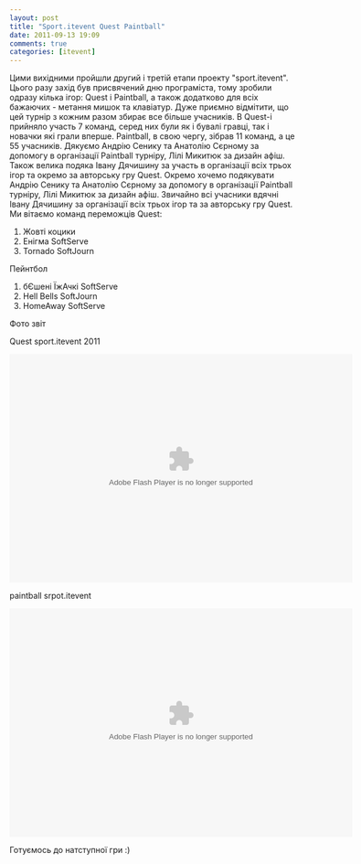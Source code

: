 ```yaml
---
layout: post
title: "Sport.itevent Quest Paintball"
date: 2011-09-13 19:09
comments: true
categories: [itevent]
---
```


Цими вихідними пройшли другий і третій етапи проекту "sport.itevent". Цього разу захід був присвячений дню програміста, тому зробили одразу кілька ігор: Quest і Paintball, а також додатково для всіх бажаючих - метання мишок та клавіатур. Дуже приємно відмітити, що цей турнір з кожним разом збирає все більше учасників. В Quest-і прийняло участь 7 команд, серед них були як і бувалі гравці, так і новачки які грали вперше. Paintball, в свою чергу, зібрав 11 команд, а це 55 учасників.
Дякуємо Андрію Сенику та Анатолію Сєрному за допомогу в організації Paintball турніру, Лілі Микитюк за дизайн афіш. Також велика подяка Івану Дячишину за участь в організації всіх трьох ігор та окремо за авторську гру Quest. Окремо хочемо подякувати Андрію Сенику та Анатолію Сєрному за допомогу в організації Paintball турніру, Лілі Микитюк за дизайн афіш. Звичайно всі учасники вдячні Івану Дячишину за організації всіх трьох ігор та за авторську гру Quest.
Ми вітаємо команд переможців
Quest:

1. Жовті коцики
2. Енігма SoftServe
3. Tornado SoftJourn


Пейнтбол

1. бЄшені ЇжАчкі SoftServe
2. Hell Bells SoftJourn
3. HomeAway SoftServe

Фото звіт

Quest sport.itevent 2011

<embed flashvars="host=picasaweb.google.com&amp;hl=en_GB&amp;feat=flashalbum&amp;RGB=0x000000&amp;feed=https%3A%2F%2Fpicasaweb.google.com%2Fdata%2Ffeed%2Fapi%2Fuser%2Fgrishaster%2Falbumid%2F5651454700771619425%3Falt%3Drss%26kind%3Dphoto%26hl%3Den_GB" height="400" pluginspage="http://www.macromedia.com/go/getflashplayer" src="https://picasaweb.google.com/s/c/bin/slideshow.swf" type="application/x-shockwave-flash" width="600"></embed>

paintball srpot.itevent

<embed flashvars="host=picasaweb.google.com&amp;hl=en_GB&amp;feat=flashalbum&amp;RGB=0x000000&amp;feed=https%3A%2F%2Fpicasaweb.google.com%2Fdata%2Ffeed%2Fapi%2Fuser%2Fgrishaster%2Falbumid%2F5651410472176670977%3Falt%3Drss%26kind%3Dphoto%26hl%3Den_GB" height="400" pluginspage="http://www.macromedia.com/go/getflashplayer" src="https://picasaweb.google.com/s/c/bin/slideshow.swf" type="application/x-shockwave-flash" width="600"></embed>

Готуємось до натступної гри :)
